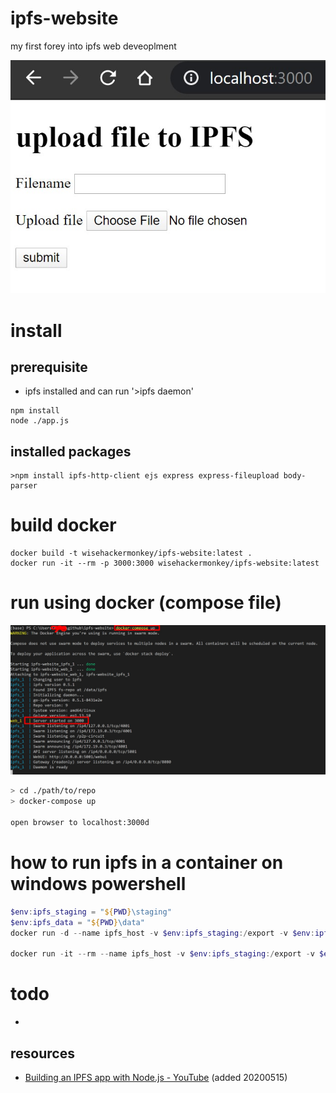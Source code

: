 # ipfs-website
 my first forey into ipfs web deveoplment

![Screenshot_1](/assets/Screenshot_1.jpg)
# install
## prerequisite 
- ipfs installed and can run '>ipfs daemon'
```
npm install
node ./app.js
```


## installed packages
```
>npm install ipfs-http-client ejs express express-fileupload body-parser
```

# build docker 
```
docker build -t wisehackermonkey/ipfs-website:latest .
docker run -it --rm -p 3000:3000 wisehackermonkey/ipfs-website:latest
```
# run using docker (compose file)
![Screenshot_3](/assets/Screenshot_3.jpg)
```bash
> cd ./path/to/repo
> docker-compose up

open browser to localhost:3000d
```


# how to run ipfs in a container on windows powershell 
```powershell
$env:ipfs_staging = "${PWD}\staging"
$env:ipfs_data = "${PWD}\data"
docker run -d --name ipfs_host -v $env:ipfs_staging:/export -v $env:ipfs_data:/data/ipfs -p 4001:4001 -p 127.0.0.1:8080:8080 -p 127.0.0.1:5001:5001 ipfs/go-ipfs:latest

docker run -it --rm --name ipfs_host -v $env:ipfs_staging:/export -v $env:ipfs_data:/data/ipfs -p 4001:4001 -p 127.0.0.1:8080:8080 -p 127.0.0.1:5001:5001 ipfs/go-ipfs:latest
```



# todo
- 
## resources
- [Building an IPFS app with Node.js - YouTube](https://www.youtube.com/watch?v=RMlo9_wfKYU) (added 20200515)

